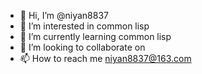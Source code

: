 - 👋 Hi, I’m @niyan8837
- 👀 I’m interested in common lisp
- 🌱 I’m currently learning common lisp
- 💞️ I’m looking to collaborate on
- 📫 How to reach me niyan8837@163.com

<!---
niyan8837/niyan8837 is a ✨ special ✨ repository because its `README.md` (this file) appears on your GitHub profile.
You can click the Preview link to take a look at your changes.
--->
